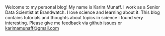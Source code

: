 
Welcome to my personal blog! My name is Karim Munaff. I work as a Senior Data Scientist at Brandwatch. I love science and learning about it. This blog contains tutorials and thoughts about topics in science i found very interesting. Please give me feedback via github issues or karimamunaff@gmail.com